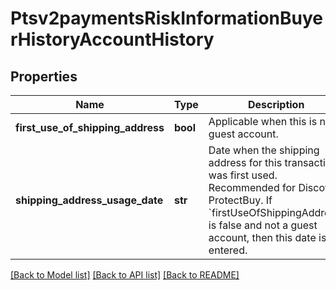 # Ptsv2paymentsRiskInformationBuyerHistoryAccountHistory

## Properties
Name | Type | Description | Notes
------------ | ------------- | ------------- | -------------
**first_use_of_shipping_address** | **bool** | Applicable when this is not a guest account.  | [optional] 
**shipping_address_usage_date** | **str** | Date when the shipping address for this transaction was first used. Recommended for Discover ProtectBuy. If &#x60;firstUseOfShippingAddress&#x60; is false and not a guest account, then this date is entered.  | [optional] 

[[Back to Model list]](../README.md#documentation-for-models) [[Back to API list]](../README.md#documentation-for-api-endpoints) [[Back to README]](../README.md)


